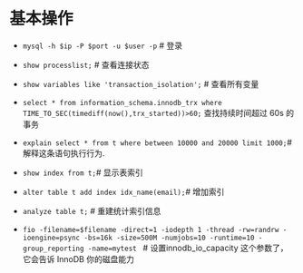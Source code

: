 # 基本操作

- `mysql -h $ip -P $port -u $user -p` # 登录

- `show processlist;`  # 查看连接状态

- `show variables like 'transaction_isolation';` # 查看所有变量

-  `select * from information_schema.innodb_trx where TIME_TO_SEC(timediff(now(),trx_started))>60;` 查找持续时间超过 60s 的事务

- `explain select * from t where between 10000 and 20000 limit 1000;`#  解释这条语句执行行为.

- `show index from t;`# 显示表索引

- `alter table t add index idx_name(email);`# 增加索引

- `analyze table t;` # 重建统计索引信息

- `fio -filename=$filename -direct=1 -iodepth 1 -thread -rw=randrw -ioengine=psync -bs=16k -size=500M -numjobs=10 -runtime=10 -group_reporting -name=mytest ` # 设置innodb_io_capacity 这个参数了，它会告诉 InnoDB 你的磁盘能力



